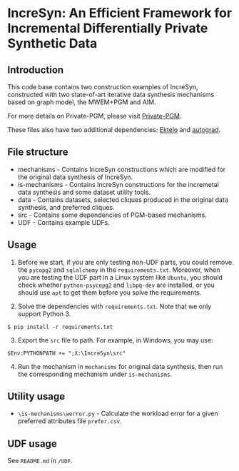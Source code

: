 # IncreSyn: An Efficient Framework for Incremental Differentially Private Synthetic Data

## Introduction

This code base contains two construction examples of IncreSyn, constructed with two state-of-art iterative data synthesis mechanisms based on graph model, the MWEM+PGM and AIM.

For more details on Private-PGM, please visit [Private-PGM](https://github.com/ryan112358/private-pgm).

These files also have two additional dependencies: [Ektelo](https://github.com/ektelo/ektelo) and [autograd](https://github.com/HIPS/autograd).

## File structure

* mechanisms - Contains IncreSyn constructions which are modified for the original data synthesis of IncreSyn.
* is-mechanisms - Contains IncreSyn constructions for the incremetal data synthesis and some dataset utility tools.
* data - Contains datasets, selected cliques produced in the original data synthesis, and preferred cliques.
* src - Contains some dependencies of PGM-based mechanisms.
* UDF - Contains example UDFs. 

## Usage

1. Before we start, if you are only testing non-UDF parts, you could remove
the ```pycopg2``` and ```sqlalchemy``` in the ```requirements.txt```. Moreover, when you are testing the UDF part in a Linux system like ```Ubuntu```, 
you should check whether ```python-psycopg2``` and ```libpq-dev``` are installed, or you should use ```apt``` to get them before you solve the requirements.

2. Solve the dependencies with ```requirements.txt```. Note that we only support Python 3. 

```
$ pip install -r requirements.txt
```
3. Export the ```src``` file to path. For example, in Windows, you may use:
```
$Env:PYTHONPATH += ";X:\IncreSyn\src"
```
4. Run the mechanism in ```mechanisms``` for original data synthesis, then run the corresponding mechanism under ```is-mechanisms```.

## Utility usage
* ```\is-mechanisms\werror.py``` - Calculate the workload error for a given preferred attributes file ```prefer.csv```.

## UDF usage
See ```README.md``` in ```/UDF```.
